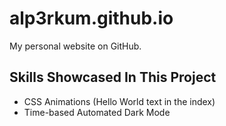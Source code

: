 # alp3rkum.github.io
My personal website on GitHub.
## Skills Showcased In This Project

- CSS Animations (Hello World text in the index)
- Time-based Automated Dark Mode
